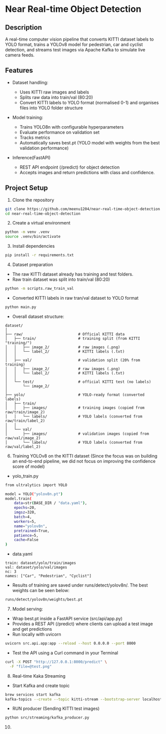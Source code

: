 # Near Real-time Object Detection

## Description
A real-time computer vision pipeline that converts KITTI dataset labels to YOLO format, trains a YOLOv8 model for pedestrian, car and cyclist detection, and streams test images via Apache Kafka to simulate live camera feeds.

## Features
- Dataset handling:
  - Uses KITTI raw images and labels
  - Splits raw data into train/val (80:20)
  - Convert KITTI labels to YOLO format (normalised 0-1) and organises files into YOLO folder structure

- Model training:
  - Trains YOLO8n with configurable hyperparameters
  - Evaluate performance on validation set
  - Tracks metrics
  - Automatically saves best.pt (YOLO model with weights from the best validation performance)

- Inference(FastAPI)
  - REST API endpoint (/predict) for object detection
  - Accepts images and return predictions with class and confidence.

## Project Setup

1. Clone the repository

```bash
git clone https://github.com/meenu1204/near-real-time-object-detection
cd near-real-time-object-detection
```

2. Create a virtual environment
```bash
python -m venv .venv
source .venv/bin/activate
```

3. Install dependencies
```bash
pip install -r requirements.txt
```
4. Dataset preparation
  - The raw KITTI dataset already has training and test folders.
  - Raw train dataset was split into train/val (80:20)
  ```bash
  python -m scripts.raw_train_val
  ```
  - Converted KITTI labels in raw tran/val dataset to YOLO format
  ```bash
  python main.py
  ```
  - Overall dataset structure:

  ```
  dataset/
  │
  ├── raw/                         # Official KITTI data
  │   ├── train/                   # training split (from KITTI "training/")
  │   │   ├── image_2/             # raw images (.png)
  │   │   └── label_2/             # KITTI labels (.txt)
  │   │
  │   ├── val/                     # validation split (20% from training)
  │   │   ├── image_2/             # raw images (.png)
  │   │   └── label_2/             # KITTI labels (.txt)
  │   │
  │   └── test/                    # official KITTI test (no labels)
  │       └── image_2/
  │
  ├── yolo/                        # YOLO-ready format (converted labels)
  │   ├── train/
  │   │   ├── images/              # training images (copied from raw/train/image_2)
  │   │   └── labels/              # YOLO labels (converted from raw/train/label_2)
  │   │
  │   └── val/
  │       ├── images/              # validation images (copied from raw/val/image_2)
  │       └── labels/              # YOLO labels (converted from raw/val/label_2)

  ```
6. Training YOLOv8 on the KITTI dataset (Since the focus was on building an end-to-end pipeline, we did not focus on improving the confidence score of model)
  - yolo_train.py

  ```bash
  from ultralytics import YOLO
  
  model = YOLO("yolov8n.pt")
  model.train(
      data=str(BASE_DIR / "data.yaml"),
      epochs=20,
      imgsz=320,
      batch=4,
      workers=5,
      name="yolov8n",
      pretrained=True,
      patience=5,
      cache=False
)
```
  - data.yaml
  ```
  train: dataset/yolo/train/images
  val: dataset/yolo/val/images
  nc: 3
  names: ["Car", "Pedestrian", "Cyclist"]

  ```
- Results of training are saved under runs/detect/yolov8n/. The best weights can be seen below:
```bash
runs/detect/yolov8n/weights/best.pt
```
7. Model serving:
- Wrap best.pt inside a FastAPI service (src/api/app.py)
- Provides a REST API (/predict) where clients can upload a test image and get predictions
- Run locally with uvicorn
```bash
uvicorn src.api.app:app --reload --host 0.0.0.0 --port 8000
```
- Test the API using a Curl command in your Terminal
```bash
curl -X POST "http://127.0.0.1:8000/predict" \
  -F "file=@test.png"
```
8. Real-time Kaka Streaming
- Start Kafka and create topic
```bash
brew services start kafka
kafka-topics --create --topic kitti-stream --bootstrap-server localhost:9092 --partitions 1 --replication-factor 1
```
- RUN producer (Sending KITTI test images)
```bash
python src/streaming/kafka_producer.py
```
   


  
10. 
```bash
```
